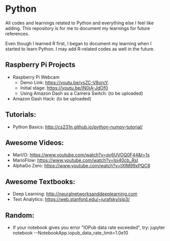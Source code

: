 # Python

All codes and learnings related to Python and everything else I feel like adding. This repository is for me to document my learnings for future references. 

Even though I learned R first, I began to document my learning when I started to learn Python. I may add R-related codes as well in the future. 

## Raspberry Pi Projects 
- Raspberry Pi Webcam 
  - Demo Link: https://youtu.be/vsZC-V8orcY.
  - Initial stage: https://youtu.be/lN0iA-JdOf0
  - Using Amazon Dash as a Camera Switch: (to be uploaded)
- Amazon Dash Hack: (to be uploaded)

## Tutorials: 
- Python Basics: http://cs231n.github.io/python-numpy-tutorial/

## Awesome Videos: 
- MarI/O: https://www.youtube.com/watch?v=qv6UVOQ0F44&t=1s
- MarioFlow: https://www.youtube.com/watch?v=Ipi40cb_RsI
- AlphaGo Zero: https://www.youtube.com/watch?v=tXlM99xPQC8

## Awesome Textbooks: 
- Deep Learning: http://neuralnetworksanddeeplearning.com
- Text Analytics: https://web.stanford.edu/~jurafsky/slp3/

## Random: 
- If your notebook gives you error "IOPub data rate exceeded", try: 
jupyter notebook --NotebookApp.iopub_data_rate_limit=1.0e10

